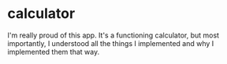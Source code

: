 # calculator

I'm really proud of this app. It's a functioning calculator, but most importantly, I understood all the things I implemented and why I implemented them that way. 